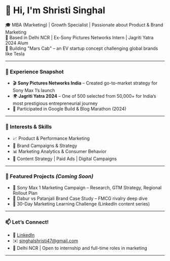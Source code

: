 # 👋 Hi, I'm Shristi Singhal

🎓 MBA (Marketing) | Growth Specialist | Passionate about Product & Brand Marketing  
📍 Based in Delhi NCR | Ex-Sony Pictures Networks Intern | Jagriti Yatra 2024 Alum  
🌱 Building "Mars Cab" – an EV startup concept challenging global brands like Tesla  

---

### 💼 Experience Snapshot
- 🎬 **Sony Pictures Networks India** – Created go-to-market strategy for Sony Max 1’s launch    
- 🌍 **Jagriti Yatra 2024** – One of 500 selected from 50,000+ for India’s most prestigious entrepreneurial journey  
- 🏁 Participated in Google Build & Blog Marathon (2024)

---

### 🧠 Interests & Skills
- 📈 Product & Performance Marketing  
- 🎯 Brand Campaigns & Strategy  
- 📊 Marketing Analytics & Consumer Behavior  
- 📂 Content Strategy | Paid Ads | Digital Campaigns

---

### 📌 Featured Projects *(Coming Soon)*
- 🔹 Sony Max 1 Marketing Campaign – Research, GTM Strategy, Regional Rollout Plan  
- 🔹 Dabur vs Patanjali Brand Case Study – FMCG rivalry deep dive   
- 🔹 30-Day Marketing Learning Challenge (LinkedIn content series)

---

### 📫 Let’s Connect!
- 🔗 [LinkedIn](https://www.linkedin.com/in/shristi-singhal-476a8622b/)
- ✉️ singhalshristi47@gmail.com  
- 📍 Delhi NCR | Open to internship and full-time roles in marketing

---
